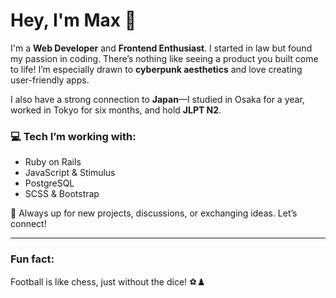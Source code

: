 # Hey, I'm Max 👋  

I'm a **Web Developer** and **Frontend Enthusiast**.
I started in law but found my passion in coding. There’s nothing like seeing a product you built come to life! I’m especially drawn to **cyberpunk aesthetics** and love creating user-friendly apps. 

I also have a strong connection to **Japan**—I studied in Osaka for a year, worked in Tokyo for six months, and hold **JLPT N2**.

### 💻 Tech I’m working with:
- Ruby on Rails
- JavaScript & Stimulus
- PostgreSQL
- SCSS & Bootstrap

🚀 Always up for new projects, discussions, or exchanging ideas. Let’s connect!

---

### Fun fact:
Football is like chess, just without the dice! ⚽♟️
